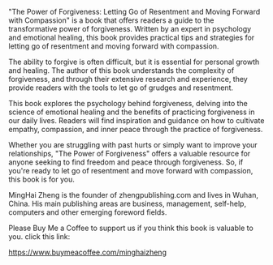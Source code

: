 
"The Power of Forgiveness: Letting Go of Resentment and Moving Forward with Compassion" is a book that offers readers a guide to the transformative power of forgiveness. Written by an expert in psychology and emotional healing, this book provides practical tips and strategies for letting go of resentment and moving forward with compassion.

The ability to forgive is often difficult, but it is essential for personal growth and healing. The author of this book understands the complexity of forgiveness, and through their extensive research and experience, they provide readers with the tools to let go of grudges and resentment.

This book explores the psychology behind forgiveness, delving into the science of emotional healing and the benefits of practicing forgiveness in our daily lives. Readers will find inspiration and guidance on how to cultivate empathy, compassion, and inner peace through the practice of forgiveness.

Whether you are struggling with past hurts or simply want to improve your relationships, "The Power of Forgiveness" offers a valuable resource for anyone seeking to find freedom and peace through forgiveness. So, if you're ready to let go of resentment and move forward with compassion, this book is for you.

MingHai Zheng is the founder of zhengpublishing.com and lives in Wuhan, China. His main publishing areas are business, management, self-help, computers and other emerging foreword fields.

Please Buy Me a Coffee to support us if you think this book is valuable to you. click this link:

https://www.buymeacoffee.com/minghaizheng
